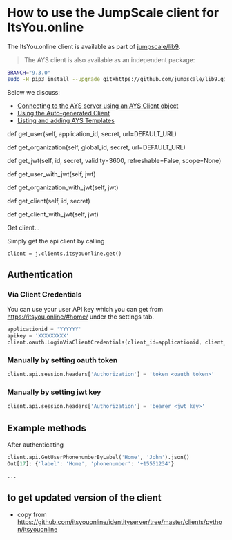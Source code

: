 # How to use the JumpScale client for ItsYou.online


The ItsYou.online client is available as part of [jumpscale/lib9](https://github.com/Jumpscale/lib9).

> The AYS client is also available as an independent package:
```bash
BRANCH="9.3.0"
sudo -H pip3 install --upgrade git+https://github.com/jumpscale/lib9.git@${BRANCH}#subdirectory=JumpScale9Lib/clients/itsyouonline
```

Below we discuss:
- [Connecting to the AYS server using an AYS Client object](#client)
- [Using the Auto-generated Client](#auto-generated)
- [Listing and adding AYS Templates](#ays-templates)



def get_user(self, application_id, secret, url=DEFAULT_URL)

def get_organization(self, global_id, secret, url=DEFAULT_URL)

def get_jwt(self, id, secret, validity=3600, refreshable=False, scope=None)

def get_user_with_jwt(self, jwt)

def get_organization_with_jwt(self, jwt)

def get_client(self, id, secret)

def get_client_with_jwt(self, jwt)

Get client...

Simply get the api client by calling
```
client = j.clients.itsyouonline.get()
```

## Authentication

### Via Client Credentials

You can use your user API key which you can get from https://itsyou.online/#home/
under the settings tab.

```python
applicationid = 'YYYYYY'
apikey = 'XXXXXXXXX'
client.oauth.LoginViaClientCredentials(client_id=applicationid, client_secret=apikey)
```

### Manually by setting oauth token

```python
client.api.session.headers['Authorization'] = 'token <oauth token>'
```

### Manually by setting jwt key

```python
client.api.session.headers['Authorization'] = 'bearer <jwt key>'
```


## Example methods

After authenticating

```python
client.api.GetUserPhonenumberByLabel('Home', 'John').json()
Out[17]: {'label': 'Home', 'phonenumber': '+15551234'}

...
```


## to get updated version of the client

- copy from https://github.com/itsyouonline/identityserver/tree/master/clients/python/itsyouonline